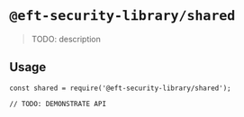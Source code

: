# `@eft-security-library/shared`

> TODO: description

## Usage

```
const shared = require('@eft-security-library/shared');

// TODO: DEMONSTRATE API
```
